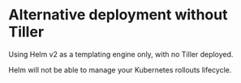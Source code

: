 # Alternative deployment without Tiller

Using Helm v2 as a templating engine only, with no Tiller deployed.

Helm will not be able to manage your Kubernetes rollouts lifecycle.

